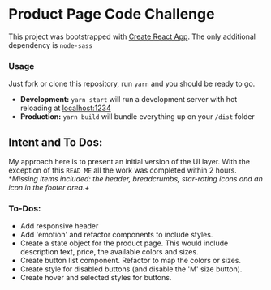 # Product Page Code Challenge
This project was bootstrapped with [Create React App](https://github.com/facebook/create-react-app). 
The only additional dependency is `node-sass`

### Usage

Just fork or clone this repository, run `yarn` and you should be ready to go.

- **Development:**
  `yarn start` will run a development server with hot reloading at <localhost:1234>
- **Production:**
  `yarn build` will bundle everything up on your `/dist` folder

## Intent and To Dos:
My approach here is to present an initial version of the UI layer. With the exception of this `READ ME` all the work was completed within 2 hours. 
**Missing items included: the header, breadcrumbs, star-rating icons and an icon in the footer area.+*

### To-Dos:
- Add responsive header
- Add 'emotion' and refactor components to include styles.
- Create a state object for the product page. This would include description text, price, the available colors and sizes.
- Create button list component. Refactor to map the colors or sizes.
- Create style for disabled buttons (and disable the 'M' size button).
- Create hover and selected styles for buttons.

